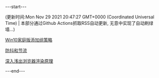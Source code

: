 ---start---

(更新时间:Mon Nov 29 2021 20:47:27 GMT+0000 (Coordinated Universal Time) | 本部分通过Github Actions抓取RSS自动更新, 无意中实现了自动刷绿墙...)

[Win10家庭版添加组策略](https://juejin.cn/post/6965447938214461470)


[防抖和节流](https://juejin.cn/post/6922332003748544526)


[深入浅出浏览器渲染原理](https://juejin.cn/post/6845166891695095816)

---end---